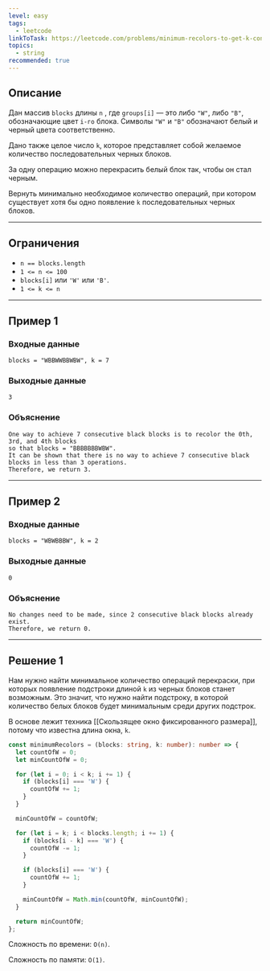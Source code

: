 ```yaml
---
level: easy
tags:
  - leetcode
linkToTask: https://leetcode.com/problems/minimum-recolors-to-get-k-consecutive-black-blocks/description/
topics:
  - string
recommended: true
---
```

## Описание
Дан массив `blocks` длины `n` , где `groups[i]` — это либо `"W"`, либо `"B"`, обозначающие цвет `i-го` блока. Символы `"W"` и `"B"` обозначают белый и черный цвета соответственно.

Дано также целое число `k`, которое представляет собой желаемое количество последовательных черных блоков.

За одну операцию можно перекрасить белый блок так, чтобы он стал черным.

Вернуть минимально необходимое количество операций, при котором существует хотя бы одно появление `k` последовательных черных блоков.

---
## Ограничения

- `n == blocks.length`
- `1 <= n <= 100`
- `blocks[i]` или `'W'` или `'B'`.
- `1 <= k <= n`

---
## Пример 1

### Входные данные

```
blocks = "WBBWWBBWBW", k = 7
```
### Выходные данные

```
3
```
### Объяснение

```
One way to achieve 7 consecutive black blocks is to recolor the 0th, 3rd, and 4th blocks
so that blocks = "BBBBBBBWBW". 
It can be shown that there is no way to achieve 7 consecutive black blocks in less than 3 operations.
Therefore, we return 3.
```

---
## Пример 2

### Входные данные

```
blocks = "WBWBBBW", k = 2
```
### Выходные данные

```
0
```
### Объяснение

```
No changes need to be made, since 2 consecutive black blocks already exist.
Therefore, we return 0.
```

---
## Решение 1

Нам нужно найти минимальное количество операций перекраски, при которых появление подстроки длиной `k` из черных блоков станет возможным. Это значит, что нужно найти подстроку, в которой количество белых блоков будет минимальным среди других подстрок.

В основе лежит техника [[Скользящее окно фиксированного размера]], потому что известна длина окна, `k`. 

```typescript
const minimumRecolors = (blocks: string, k: number): number => {
  let countOfW = 0;
  let minCountOfW = 0;

  for (let i = 0; i < k; i += 1) {
    if (blocks[i] === 'W') {
      countOfW += 1;
    }
  }

  minCountOfW = countOfW;

  for (let i = k; i < blocks.length; i += 1) {
    if (blocks[i - k] === 'W') {
      countOfW -= 1;
    }

    if (blocks[i] === 'W') {
      countOfW += 1;
    }

    minCountOfW = Math.min(countOfW, minCountOfW);
  }

  return minCountOfW;
};
```

Сложность по времени: `O(n)`.

Сложность по памяти: `O(1)`.